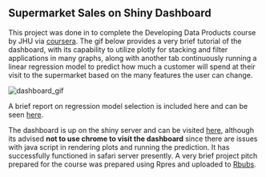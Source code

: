 ## Supermarket Sales on Shiny Dashboard

This project was done in to complete the Developing Data Products course by JHU via [coursera](https://www.coursera.org/specializations/jhu-data-science). The gif below provides a very brief tutorial of the dashboard, with its capability to utilize plotly for stacking and filter applications in many graphs, along with another tab continuously running a linear regression model to predict how much a customer will spend at their visit to the supermarket based on the many features the user can change.

![dashboard_gif](dashboard_example.gif)

A brief report on regression model selection is included here and can be seen [here](https://github.com/gdq12/Shiny_Dashboard/blob/master/model_eval.md).

The dashboard is up on the shiny server and can be visited [here](https://gdq12.shinyapps.io/shiny_dashboard/), although its advised **not to use chrome to visit the dashboard** since there are issues with java script in rendering plots and running the prediction. It has successfully functioned in safari server presently. A very brief project pitch prepared for the course was prepared using Rpres and uploaded to [Rbubs](https://rpubs.com/gdquiceno/657661).
